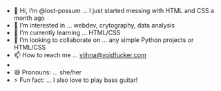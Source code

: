 - 👋 Hi, I’m @lost-possum ... I just started messing with HTML and CSS a month ago
- 👀 I’m interested in ... webdev, crytography, data analysis
- 🌱 I’m currently learning ... HTML/CSS
- 💞️ I’m looking to collaborate on ... any simple Python projects or HTML/CSS
- 📫 How to reach me ... viihna@voidfucker.com
- 
- 😄 Pronouns: ... she/her
- ⚡ Fun fact: ... I also love to play bass guitar!

<!---
lost-possum/lost-possum is a ✨ special ✨ repository because its `README.md` (this file) appears on your GitHub profile.
You can click the Preview link to take a look at your changes.
--->
